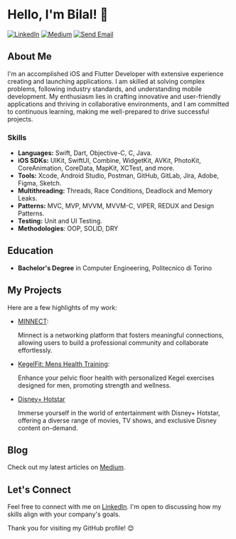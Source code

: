 # Hello, I'm Bilal! 👋

[![LinkedIn](https://img.shields.io/badge/LinkedIn-blue?style=flat&logo=linkedin&logoColor=white)](https://www.linkedin.com/in/bilalbakhrom/)
[![Medium](https://img.shields.io/badge/Medium-black?style=flat&logo=medium&logoColor=white)](https://medium.com/@bilalbakhrom)
[![Send Email](https://img.shields.io/badge/Send_Email-red?style=flat&logo=gmail&logoColor=white)](mailto:bilalbakhrom@gmail.com)

## About Me

I'm an accomplished iOS and Flutter Developer with extensive experience creating and launching applications. I am skilled at solving complex problems, following industry standards, and understanding mobile development. My enthusiasm lies in crafting innovative and user-friendly applications and thriving in collaborative environments, and I am committed to continuous learning, making me well-prepared to drive successful projects.

### Skills

- **Languages:** Swift, Dart, Objective-C, C, Java.
- **iOS SDKs:** UIKit, SwiftUI, Combine, WidgetKit, AVKit, PhotoKit, CoreAnimation, CoreData, MapKit, XCTest, and more.
- **Tools:** Xcode, Android Studio, Postman, GitHub, GitLab, Jira, Adobe, Figma, Sketch.
- **Multithreading:** Threads, Race Conditions, Deadlock and Memory Leaks.
- **Patterns:** MVC, MVP, MVVM, MVVM-C, VIPER, REDUX and Design Patterns.
- **Testing:** Unit and UI Testing.
- **Methodologies**: OOP, SOLID, DRY

## Education
- **Bachelor's Degree** in Computer Engineering, Politecnico di Torino

## My Projects

Here are a few highlights of my work:
- [MINNECT](https://apps.apple.com/us/app/minnect/id1583104411):

  Minnect is a networking platform that fosters meaningful connections, allowing users to build a professional community and collaborate effortlessly.
- [KegelFit: Mens Health Training](https://apps.apple.com/us/app/kegelfit-mens-health-training/id1630828102):

  Enhance your pelvic floor health with personalized Kegel exercises designed for men, promoting strength and wellness.
- [Disney+ Hotstar](https://apps.apple.com/id/app/disney-hotstar/id1524156685)

  Immerse yourself in the world of entertainment with Disney+ Hotstar, offering a diverse range of movies, TV shows, and exclusive Disney content on-demand.

## Blog

Check out my latest articles on [Medium](https://medium.com/@bilalbakhrom).

## Let's Connect

Feel free to connect with me on [LinkedIn](https://www.linkedin.com/in/bilalbakhrom/). I'm open to discussing how my skills align with your company's goals.

Thank you for visiting my GitHub profile! 😊

